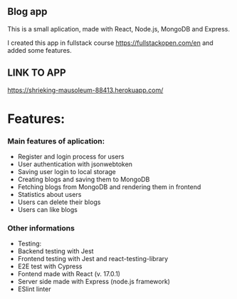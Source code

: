﻿## Blog app

This is a small aplication, made with React, Node.js, MongoDB and Express.

I created this app in fullstack course https://fullstackopen.com/en and added some features.

## LINK TO APP

 https://shrieking-mausoleum-88413.herokuapp.com/


# Features: 

### Main features of aplication:
* Register and login process for users
* User authentication with jsonwebtoken
* Saving user login to local storage
* Creating blogs and saving them to MongoDB
* Fetching blogs from MongoDB and rendering them in frontend
* Statistics about users
* Users can delete their blogs
* Users can like blogs

### Other informations
- Testing:
 - Backend testing with Jest
 - Frontend testing with Jest and react-testing-library
 - E2E test with Cypress
- Fontend made with React (v. 17.0.1)
- Server side made with Express (node.js framework)
- ESlint linter
